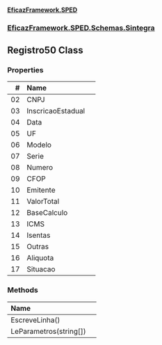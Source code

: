 #### [EficazFramework.SPED](EficazFrameworkSPED.md 'EficazFramework SPED')
### [EficazFramework.SPED.Schemas.Sintegra](EficazFramework.SPED.Schemas.Sintegra.md 'EficazFramework.SPED.Schemas.Sintegra')

## Registro50 Class
### Properties

| # | Name | |
| ---: | :--- | :--- |
| 02 | CNPJ |  |
| 03 | InscricaoEstadual |  |
| 04 | Data |  |
| 05 | UF |  |
| 06 | Modelo |  |
| 07 | Serie |  |
| 08 | Numero |  |
| 09 | CFOP |  |
| 10 | Emitente |  |
| 11 | ValorTotal |  |
| 12 | BaseCalculo |  |
| 13 | ICMS |  |
| 14 | Isentas |  |
| 15 | Outras |  |
| 16 | Aliquota |  |
| 17 | Situacao |  |
### Methods

| Name | |
| :--- | :--- |
| EscreveLinha() |  |
| LeParametros(string[]) |  |
